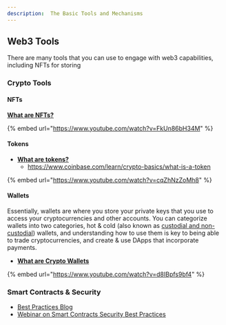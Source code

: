 ```yaml
---
description:  The Basic Tools and Mechanisms
---
```


## Web3 Tools
There are many tools that you can use to engage with web3 capabilities, including NFTs for storing

### Crypto Tools

#### NFTs
[**What are NFTs?**](https://www.youtube.com/watch?v=FkUn86bH34M)

{% embed url="https://www.youtube.com/watch?v=FkUn86bH34M" %}

#### Tokens
* [**What are tokens?**](https://www.coinbase.com/learn/crypto-basics/what-is-a-token)
    * https://www.coinbase.com/learn/crypto-basics/what-is-a-token  

{% embed url="https://www.youtube.com/watch?v=cqZhNzZoMh8" %}

#### Wallets
Essentially, wallets are where you store your private keys that you use to access your cryptocurrencies and other accounts. You can categorize wallets into two categories, hot & cold (also known as [custodial and non-custodial](https://www.gemini.com/cryptopedia/crypto-wallets-custodial-vs-noncustodial#section-custodial-crypto-wallets-pro-and-cons)) wallets, and understanding how to use them is key to being able to trade cryptocurrencies, and create & use DApps that incorporate payments. 

* [**What are Crypto Wallets**](https://www.youtube.com/watch?v=d8IBpfs9bf4)

{% embed url="https://www.youtube.com/watch?v=d8IBpfs9bf4" %}


### Smart Contracts & Security

* [Best Practices Blog](https://consensys.github.io/smart-contract-best-practices/)
* [Webinar on Smart Contracts Security Best Practices](https://courses.consensys.net/courses/take/smart-contract-security/lessons/9798331-smart-contracts-security-best-practices)
